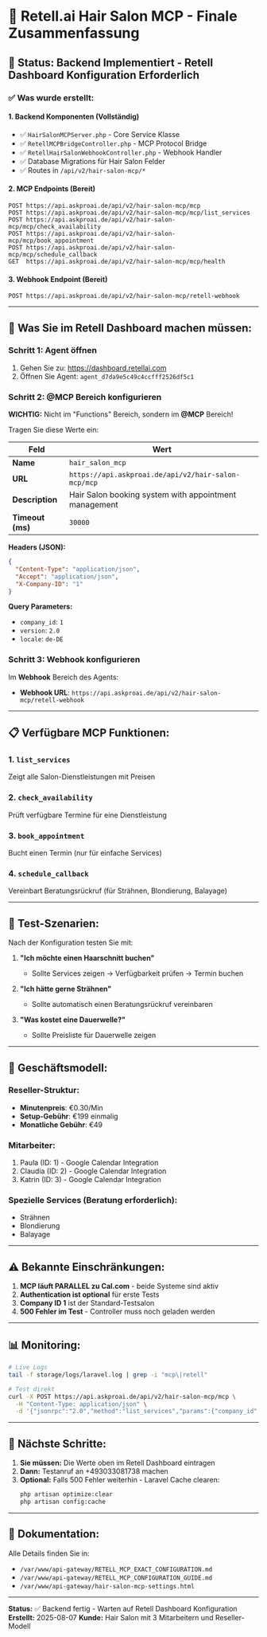 # 🎯 Retell.ai Hair Salon MCP - Finale Zusammenfassung

## 📌 Status: Backend Implementiert - Retell Dashboard Konfiguration Erforderlich

### ✅ Was wurde erstellt:

#### 1. **Backend Komponenten (Vollständig)**
- ✅ `HairSalonMCPServer.php` - Core Service Klasse
- ✅ `RetellMCPBridgeController.php` - MCP Protocol Bridge
- ✅ `RetellHairSalonWebhookController.php` - Webhook Handler
- ✅ Database Migrations für Hair Salon Felder
- ✅ Routes in `/api/v2/hair-salon-mcp/*`

#### 2. **MCP Endpoints (Bereit)**
```
POST https://api.askproai.de/api/v2/hair-salon-mcp/mcp
POST https://api.askproai.de/api/v2/hair-salon-mcp/mcp/list_services
POST https://api.askproai.de/api/v2/hair-salon-mcp/mcp/check_availability
POST https://api.askproai.de/api/v2/hair-salon-mcp/mcp/book_appointment
POST https://api.askproai.de/api/v2/hair-salon-mcp/mcp/schedule_callback
GET  https://api.askproai.de/api/v2/hair-salon-mcp/mcp/health
```

#### 3. **Webhook Endpoint (Bereit)**
```
POST https://api.askproai.de/api/v2/hair-salon-mcp/retell-webhook
```

---

## 🔧 Was Sie im Retell Dashboard machen müssen:

### Schritt 1: Agent öffnen
1. Gehen Sie zu: https://dashboard.retellai.com
2. Öffnen Sie Agent: `agent_d7da9e5c49c4ccfff2526df5c1`

### Schritt 2: @MCP Bereich konfigurieren
**WICHTIG:** Nicht im "Functions" Bereich, sondern im **@MCP** Bereich!

Tragen Sie diese Werte ein:

| Feld | Wert |
|------|------|
| **Name** | `hair_salon_mcp` |
| **URL** | `https://api.askproai.de/api/v2/hair-salon-mcp/mcp` |
| **Description** | Hair Salon booking system with appointment management |
| **Timeout (ms)** | `30000` |

**Headers (JSON):**
```json
{
  "Content-Type": "application/json",
  "Accept": "application/json",
  "X-Company-ID": "1"
}
```

**Query Parameters:**
- `company_id`: `1`
- `version`: `2.0`
- `locale`: `de-DE`

### Schritt 3: Webhook konfigurieren
Im **Webhook** Bereich des Agents:
- **Webhook URL**: `https://api.askproai.de/api/v2/hair-salon-mcp/retell-webhook`

---

## 📋 Verfügbare MCP Funktionen:

### 1. `list_services`
Zeigt alle Salon-Dienstleistungen mit Preisen

### 2. `check_availability`
Prüft verfügbare Termine für eine Dienstleistung

### 3. `book_appointment`
Bucht einen Termin (nur für einfache Services)

### 4. `schedule_callback`
Vereinbart Beratungsrückruf (für Strähnen, Blondierung, Balayage)

---

## 🧪 Test-Szenarien:

Nach der Konfiguration testen Sie mit:

1. **"Ich möchte einen Haarschnitt buchen"**
   - Sollte Services zeigen → Verfügbarkeit prüfen → Termin buchen

2. **"Ich hätte gerne Strähnen"**
   - Sollte automatisch einen Beratungsrückruf vereinbaren

3. **"Was kostet eine Dauerwelle?"**
   - Sollte Preisliste für Dauerwelle zeigen

---

## 🏢 Geschäftsmodell:

### Reseller-Struktur:
- **Minutenpreis**: €0.30/Min
- **Setup-Gebühr**: €199 einmalig
- **Monatliche Gebühr**: €49

### Mitarbeiter:
1. Paula (ID: 1) - Google Calendar Integration
2. Claudia (ID: 2) - Google Calendar Integration  
3. Katrin (ID: 3) - Google Calendar Integration

### Spezielle Services (Beratung erforderlich):
- Strähnen
- Blondierung
- Balayage

---

## ⚠️ Bekannte Einschränkungen:

1. **MCP läuft PARALLEL zu Cal.com** - beide Systeme sind aktiv
2. **Authentication ist optional** für erste Tests
3. **Company ID 1** ist der Standard-Testsalon
4. **500 Fehler im Test** - Controller muss noch geladen werden

---

## 📊 Monitoring:

```bash
# Live Logs
tail -f storage/logs/laravel.log | grep -i "mcp\|retell"

# Test direkt
curl -X POST https://api.askproai.de/api/v2/hair-salon-mcp/mcp \
  -H "Content-Type: application/json" \
  -d '{"jsonrpc":"2.0","method":"list_services","params":{"company_id":1},"id":"1"}'
```

---

## 🎯 Nächste Schritte:

1. **Sie müssen:** Die Werte oben im Retell Dashboard eintragen
2. **Dann:** Testanruf an +493033081738 machen
3. **Optional:** Falls 500 Fehler weiterhin - Laravel Cache clearen:
   ```bash
   php artisan optimize:clear
   php artisan config:cache
   ```

---

## 📝 Dokumentation:

Alle Details finden Sie in:
- `/var/www/api-gateway/RETELL_MCP_EXACT_CONFIGURATION.md`
- `/var/www/api-gateway/RETELL_MCP_CONFIGURATION_GUIDE.md`
- `/var/www/api-gateway/hair-salon-mcp-settings.html`

---

**Status:** ✅ Backend fertig - Warten auf Retell Dashboard Konfiguration
**Erstellt:** 2025-08-07
**Kunde:** Hair Salon mit 3 Mitarbeitern und Reseller-Modell